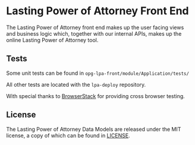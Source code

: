 Lasting Power of Attorney Front End
==============
The Lasting Power of Attorney front end makes up the user facing views and business logic which, together with our internal APIs, makes up the online Lasting Power of Attorney tool.

Tests
-------

Some unit tests can be found in `opg-lpa-front/module/Application/tests/`

All other tests are located with the `lpa-deploy` repository.

With special thanks to [BrowserStack](https://www.browserstack.com) for providing cross browser testing.

License
-------

The Lasting Power of Attorney Data Models are released under the MIT license, a copy of which can be found in [LICENSE](LICENSE).

